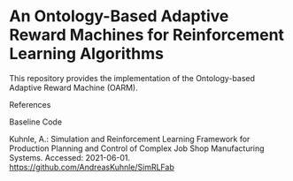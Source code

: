 # An Ontology-Based Adaptive Reward Machines for Reinforcement Learning Algorithms

This repository provides the implementation of the Ontology-based Adaptive Reward Machine (OARM).

References

Baseline Code

Kuhnle, A.: Simulation and Reinforcement Learning Framework for Production Planning and Control of Complex Job Shop Manufacturing Systems. Accessed: 2021-06-01. https://github.com/AndreasKuhnle/SimRLFab
